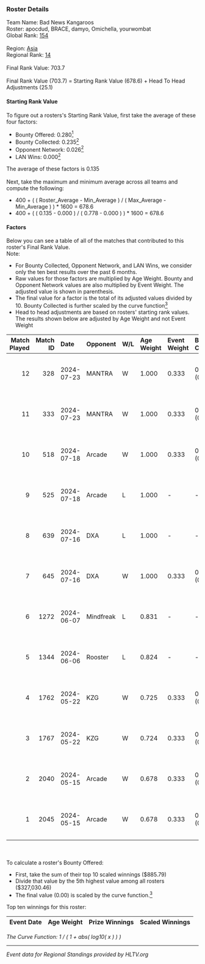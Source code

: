 ### Roster Details<br />
Team Name: Bad News Kangaroos<br />
Roster: apocdud, BRACE, damyo, Omichella, yourwombat<br />
Global Rank: [154](../standings_global.md)<br />
<br />
Region: [Asia]( ../standings_asia.md)<br />
Regional Rank: [14]( ../standings_asia.md)<br />
<br />
Final Rank Value:  703.7<br />
<br />
Final Rank Value (703.7) = Starting Rank Value (678.6) + Head To Head Adjustments (25.1)<br />

#### Starting Rank Value<br />
To figure out a rosters's Starting Rank Value, first take the average of these four factors:<br />
- Bounty Offered: 0.280[<sup>1</sup>](#table2)
- Bounty Collected: 0.235[<sup>2</sup>](#table1)
- Opponent Network: 0.026[<sup>2</sup>](#table1)
- LAN Wins: 0.000[<sup>2</sup>](#table1)

The average of these factors is 0.135<br />
<br />
Next, take the maximum and minimum average across all teams and compute the following:<br />
- 400 + ( ( Roster_Average - Min_Average ) / ( Max_Average - Min_Average ) ) * 1600 = 678.6
- 400 + ( ( 0.135 - 0.000 ) / ( 0.778 - 0.000 ) ) * 1600 = 678.6


#### Factors<br />
Below you can see a table of all of the matches that contributed to this roster's Final Rank Value.<br />
Note:<br />

- For Bounty Collected, Opponent Network, and LAN Wins, we consider only the ten best results over the past 6 months.
- Raw values for those factors are multiplied by Age Weight. Bounty and Opponent Network values are also multiplied by Event Weight. The adjusted value is shown in parenthesis.
- The final value for a factor is the total of its adjusted values divided by 10. Bounty Collected is further scaled by the curve function[<sup>3</sup>](#curveFunction)
- Head to head adjustments are based on rosters' starting rank values. The results shown below are adjusted by Age Weight and not Event Weight
<span id="table1"></span><br />


| Match Played | Match ID | Date       | Opponent  | W/L | Age Weight | Event Weight | Bounty Collected | Opponent Network | LAN Wins  | H2H Adj. | Roster                                       |
| -: | -: | :- | :- | :- | :- | :- | :- | :- | :- | -: | :- |
|           12 |      328 | 2024-07-23 | MANTRA    | W   | 1.000      | 0.333        | 0.000 (0.000)    | 0.039 (0.013)    | 0 (0.000) |     8.04 | apocdud, BRACE, damyo, Omichella, yourwombat |
|           11 |      333 | 2024-07-23 | MANTRA    | W   | 1.000      | 0.333        | 0.000 (0.000)    | 0.039 (0.013)    | 0 (0.000) |     8.61 | apocdud, BRACE, damyo, Omichella, yourwombat |
|           10 |      518 | 2024-07-18 | Arcade    | W   | 1.000      | 0.333        | 0.003 (0.001)    | 0.138 (0.046)    | 0 (0.000) |    13.60 | apocdud, BRACE, damyo, Omichella, yourwombat |
|            9 |      525 | 2024-07-18 | Arcade    | L   | 1.000      | -            | -                | -                | -         |   -18.09 | apocdud, BRACE, damyo, Omichella, yourwombat |
|            8 |      639 | 2024-07-16 | DXA       | L   | 1.000      | -            | -                | -                | -         |   -18.20 | apocdud, BRACE, damyo, Omichella, yourwombat |
|            7 |      645 | 2024-07-16 | DXA       | W   | 1.000      | 0.333        | 0.002 (0.001)    | 0.228 (0.076)    | 0 (0.000) |    13.09 | apocdud, BRACE, damyo, Omichella, yourwombat |
|            6 |     1272 | 2024-06-07 | Mindfreak | L   | 0.831      | -            | -                | -                | -         |   -11.99 | ADDICT, BRACE, damyo, hazr, yourwombat       |
|            5 |     1344 | 2024-06-06 | Rooster   | L   | 0.824      | -            | -                | -                | -         |    -8.61 | ADDICT, BRACE, damyo, hazr, yourwombat       |
|            4 |     1762 | 2024-05-22 | KZG       | W   | 0.725      | 0.333        | 0.006 (0.001)    | 0.113 (0.027)    | 0 (0.000) |     9.96 | ADDICT, BRACE, damyo, hazr, yourwombat       |
|            3 |     1767 | 2024-05-22 | KZG       | W   | 0.724      | 0.333        | 0.006 (0.001)    | 0.113 (0.027)    | 0 (0.000) |    10.62 | ADDICT, BRACE, damyo, hazr, yourwombat       |
|            2 |     2040 | 2024-05-15 | Arcade    | W   | 0.678      | 0.333        | 0.003 (0.001)    | 0.138 (0.031)    | 0 (0.000) |     8.76 | ADDICT, BRACE, damyo, hazr, yourwombat       |
|            1 |     2045 | 2024-05-15 | Arcade    | W   | 0.678      | 0.333        | 0.003 (0.001)    | 0.138 (0.031)    | 0 (0.000) |     9.28 | ADDICT, BRACE, damyo, hazr, yourwombat       |

<br />
<span id="table2"></span><br />
To calculate a roster's Bounty Offered:<br />

- First, take the sum of their top 10 scaled winnings ($885.79)
- Divide that value by the 5th highest value among all rosters ($327,030.46)
- The final value (0.00) is scaled by the curve function.[<sup>3</sup>](#curveFunction)

Top ten winnings for this roster:<br />

| Event Date | Age Weight | Prize Winnings | Scaled Winnings |
| :- | -: | :- | :- |


<span id="curveFunction"></span>_The Curve Function: 1 / ( 1 + abs( log10( x ) ) )_<br />

---
_Event data for Regional Standings provided by HLTV.org_<br />
